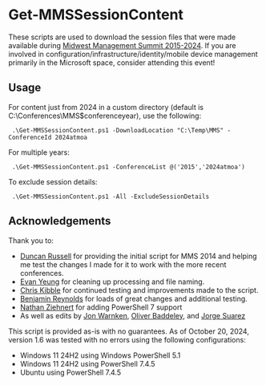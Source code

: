 # Get-MMSSessionContent

These scripts are used to download the session files that were made available during [Midwest Management Summit 2015-2024](http://mmsmoa.com). If you are involved in configuration/infrastructure/identity/mobile device management primarily in the Microsoft space, consider attending this event!

## Usage

For content just from 2024 in a custom directory (default is C:\Conferences\MMS\$conferenceyear), use the following:

``` .\Get-MMSSessionContent.ps1 -DownloadLocation "C:\Temp\MMS" -ConferenceId 2024atmoa```

For multiple years:

``` .\Get-MMSSessionContent.ps1 -ConferenceList @('2015','2024atmoa')```

To exclude session details:

``` .\Get-MMSSessionContent.ps1 -All -ExcludeSessionDetails```

## Acknowledgements

Thank you to:
- [Duncan Russell](http://www.sysadmintechnotes.com/) for providing the initial script for MMS 2014 and helping me test the changes I made for it to work with the more recent conferences.
- [Evan Yeung](https://github.com/forevanyeung) for cleaning up processing and file naming.
- [Chris Kibble](https://www.christopherkibble.com) for continued testing and improvements made to the script.
- [Benjamin Reynolds](https://sqlbenjamin.wordpress.com) for loads of great changes and additional testing.
- [Nathan Ziehnert](https://z-nerd.com/) for adding PowerShell 7 support
- As well as edits by [Jon Warnken](https://github.com/mrbodean), [Oliver Baddeley](https://github.com/BaddMann), and [Jorge Suarez](https://github.com/jorgeasaurus)

This script is provided as-is with no guarantees. As of October 20, 2024, version 1.6 was tested with no errors using the following configurations:

- Windows 11 24H2 using Windows PowerShell 5.1
- Windows 11 24H2 using PowerShell 7.4.5
- Ubuntu using PowerShell 7.4.5
